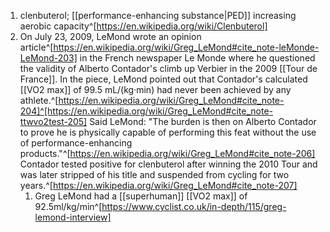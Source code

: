 1. clenbuterol; [[performance-enhancing substance|PED]] increasing aerobic capacity^[https://en.wikipedia.org/wiki/Clenbuterol]
2. On July 23, 2009, LeMond wrote an opinion article^[https://en.wikipedia.org/wiki/Greg_LeMond#cite_note-leMonde-LeMond-203] in the French newspaper Le Monde where he questioned the validity of Alberto Contador's climb up Verbier in the 2009 [[Tour de France]]. In the piece, LeMond pointed out that Contador's calculated [[VO2 max]] of 99.5 mL/(kg·min) had never been achieved by any athlete.^[https://en.wikipedia.org/wiki/Greg_LeMond#cite_note-204]^[https://en.wikipedia.org/wiki/Greg_LeMond#cite_note-ttwvo2test-205] Said LeMond: "The burden is then on Alberto Contador to prove he is physically capable of performing this feat without the use of performance-enhancing products."^[https://en.wikipedia.org/wiki/Greg_LeMond#cite_note-206] Contador tested positive for clenbuterol after winning the 2010 Tour and was later stripped of his title and suspended from cycling for two years.^[https://en.wikipedia.org/wiki/Greg_LeMond#cite_note-207]
	1. Greg LeMond had a [[superhuman]] [[VO2 max]] of 92.5ml/kg/min^[https://www.cyclist.co.uk/in-depth/115/greg-lemond-interview]